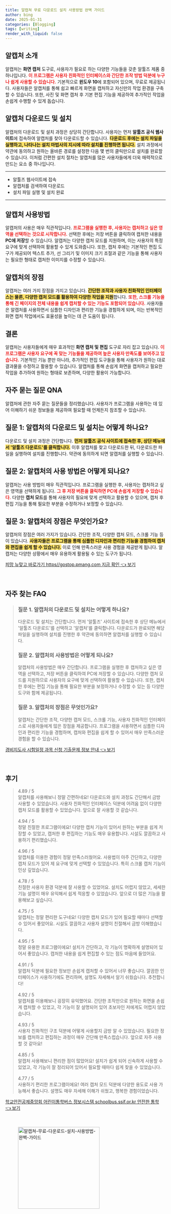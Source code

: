 ```yaml
---
title: 알캡쳐 무료 다운로드 설치 사용방법 완벽 가이드
author: bing
date: 2025-01-31
categories: [Blogging]
tags: [writing]
render_with_liquid: false
---
```



<h2 id='알캡처_소개'>알캡처 소개</h2>

<p>알캡처는 <b>화면 캡처</b> 도구로, 사용자가 필요로 하는 다양한 기능들을 갖춘 알툴즈 제품 중 하나입니다. <b><span style="color: #ee2323;">이 프로그램은 사용자 친화적인 인터페이스와 간단한 조작 방법 덕분에 누구나 쉽게 사용할 수 있습니다.</span></b> 기본적으로 <b>윈도우 10</b>에 포함되어 있으며, 무료로 제공됩니다. 사용자들은 알캡처를 통해 쉽고 빠르게 화면을 캡처하고 자신만의 작업 환경을 구축할 수 있습니다. 또한, 사진 및 화면 캡처 후 기본 편집 기능을 제공하여 추가적인 작업을 손쉽게 수행할 수 있게 돕습니다.</p>

<h2 id='다운로드_및_설치'>알캡처 다운로드 및 설치</h2>

<p>알캡처의 다운로드 및 설치 과정은 상당히 간단합니다. 사용자는 먼저 <b>알툴즈 공식 웹사이트</b>에 접속하여 알캡처를 찾아 다운로드할 수 있습니다. <b><span style="background-color: #ffe066;">다운로드 후에는 설치 파일을 실행하고, 나타나는 설치 마법사의 지시에 따라 설치를 진행하면 됩니다.</span></b> 설치 과정에서 약관에 동의하고 원하는 올바른 경로를 설정한 다음 몇 번의 클릭만으로 설치를 완료할 수 있습니다. 이처럼 간편한 설치 절차는 알캡처를 많은 사용자들에게 더욱 매력적으로 만드는 요소 중 하나입니다.</p>

<hr />

<ul>
    <li>알툴즈 웹사이트에 접속</li>
    <li>알캡처를 검색하여 다운로드</li>
    <li>설치 파일 실행 및 설치 완료</li>
</ul>

<hr />

<h2 id='사용방법'>알캡처 사용방법</h2>

<p>알캡처의 사용은 매우 직관적입니다. <b><span style="color: #ee2323;">프로그램을 실행한 후, 사용자는 캡처하고 싶은 영역을 선택하는 것으로 시작합니다.</span></b> 선택한 후에는 저장 버튼을 클릭하여 캡처한 내용을 <b>PC에 저장</b>할 수 있습니다. 알캡처는 다양한 캡처 모드를 지원하며, 이는 사용자의 특정 요구에 맞게 선택하여 활용할 수 있게 도와줍니다. 또한, 캡처 후에는 기본적인 편집 도구가 제공되어 텍스트 추가, 선 그리기 및 이미지 크기 조절과 같은 기능을 통해 사용자는 필요한 형태로 캡처한 이미지를 수정할 수 있습니다.</p>

<h2 id='알캡처의_장점'>알캡처의 장점</h2>

<p>알캡처는 여러 가지 장점을 가지고 있습니다. <b><span style="background-color: #ffe066;">간단한 조작과 사용자 친화적인 인터페이스는 물론, 다양한 캡처 모드를 활용하여 다양한 작업을 지원</span></b>합니다. <b><span style="color: #ee2323;">또한, 스크롤 기능을 통해 긴 페이지의 전체 내용을 쉽게 캡처할 수 있는 기능도 포함되어 있습니다.</span></b> 사용자들은 알캡처를 사용하면서 심플한 디자인과 편리한 기능을 경험하게 되며, 이는 반복적인 화면 캡처 작업에서도 효율성을 높이는 데 큰 도움이 됩니다.</p>

<h2 id='결론'>결론</h2>

<p>알캡처는 사용자들에게 매우 효과적인 <b>화면 캡처 및 편집</b> 도구로 자리 잡고 있습니다. <b><span style="color: #ee2323;">이 프로그램은 사용자 요구에 꼭 맞는 기능들을 제공하여 높은 사용자 만족도를 보여주고 있습니다.</span></b> 기본적인 기능 뿐만 아니라, 추가적인 편집 도구들을 통해 사용자가 원하는 대로 결과물을 수정하고 활용할 수 있습니다. 알캡처를 통해 손쉽게 화면을 캡처하고 필요한 작업을 추가하여 원하는 형태로 보존하며, 다양한 활용이 가능합니다.</p>

<h2 id='자주_묻는_질문'>자주 묻는 질문 QNA</h2>

<p>알캡처에 관한 자주 묻는 질문들을 정리했습니다. 사용자가 프로그램을 사용하는 데 있어 이해하기 쉬운 정보들을 제공하여 필요할 때 언제든지 참조할 수 있습니다.</p>

<h2 id='질문_1'>질문 1: 알캡처의 다운로드 및 설치는 어떻게 하나요?</h2>

<p>다운로드 및 설치 과정은 간단합니다. <b><span style="background-color: #ffe066;">먼저 알툴즈 공식 사이트에 접속한 후, 상단 메뉴에서 '알툴즈 다운로드'를 클릭합니다.</span></b> 이후 알캡처를 찾고 다운로드한 뒤, 다운로드한 파일을 실행하여 설치를 진행합니다. 약관에 동의하게 되면 알캡처를 실행할 수 있습니다.</p>

<h2 id='질문_2'>질문 2: 알캡처의 사용 방법은 어떻게 되나요?</h2>

<p>알캡처는 사용 방법이 매우 직관적입니다. 프로그램을 실행한 후, 사용자는 캡처하고 싶은 영역을 선택하게 됩니다. <b><span style="color: #ee2323;">그 후 저장 버튼을 클릭하면 PC에 손쉽게 저장할 수 있습니다.</span></b> 다양한 <b>캡처 모드</b>를 통해 사용자의 필요에 맞게 선택하고 활용할 수 있으며, 캡처 후 편집 기능을 통해 필요한 부분을 수정하거나 보정할 수 있습니다.</p>

<h2 id='질문_3'>질문 3: 알캡처의 장점은 무엇인가요?</h2>

<p>알캡처의 장점은 여러 가지가 있습니다. 간단한 조작, 다양한 캡처 모드, 스크롤 기능 등이 있습니다. <b><span style="background-color: #ffe066;">사용자들은 프로그램을 통해 심플한 디자인과 편리한 기능을 경험하여 캡처와 편집을 쉽게 할 수 있습니다.</span></b> 이로 인해 만족스러운 사용 경험을 제공받게 됩니다. 알캡처는 다양한 상황에서 매우 유용하게 활용될 수 있는 도구가 됩니다.</p>


<p><a class="click-button" title="피망 뉴맞고 바로가기 https//gostop.pmang.com 지금 확인" href="https://24nara.github.io/posts/%ED%94%BC%EB%A7%9D-%EB%89%B4%EB%A7%9E%EA%B3%A0-%EB%B0%94%EB%A1%9C%EA%B0%80%EA%B8%B0-httpsgostop.pmang.com-%EC%A7%80%EA%B8%88-%ED%99%95%EC%9D%B8/" rel="dofollow">피망 뉴맞고 바로가기 https//gostop.pmang.com 지금 확인 👈 보기</a></p><br>
<h2 id='자주_찾는_FAQ'>자주 찾는 FAQ</h2>
<div itemscope="" itemtype="https://schema.org/FAQPage"> 
<blockquote> 
<div itemscope="" itemprop="mainEntity" itemtype="https://schema.org/Question"> 
<h3 itemprop="name">질문 1. 알캡처의 다운로드 및 설치는 어떻게 하나요?</h3> 
<div itemscope="" itemprop="acceptedAnswer" itemtype="https://schema.org/Answer"> 
<span itemprop="text"> 
<p>다운로드 및 설치는 간단합니다. 먼저 '알툴즈' 사이트에 접속한 후 상단 메뉴에서 '알툴즈 다운로드'를 선택하고 '알캡처'를 클릭합니다. 다운로드가 완료되면 해당 파일을 실행하여 설치를 진행한 후 약관에 동의하면 알캡처를 실행할 수 있습니다.</p> 
</span> 
</div> 
</div> 

<div itemscope="" itemprop="mainEntity" itemtype="https://schema.org/Question"> 
<h3 itemprop="name">질문 2. 알캡처의 사용방법은 어떻게 되나요?</h3> 
<div itemscope="" itemprop="acceptedAnswer" itemtype="https://schema.org/Answer"> 
<span itemprop="text"> 
<p>알캡처의 사용방법은 매우 간단합니다. 프로그램을 실행한 후 캡처하고 싶은 영역을 선택하고, 저장 버튼을 클릭하여 PC에 저장할 수 있습니다. 다양한 캡처 모드를 지원하므로 사용자의 요구에 맞게 선택하여 활용할 수 있습니다. 또한, 캡처한 후에는 편집 기능을 통해 필요한 부분을 보정하거나 수정할 수 있는 등 다양한 도구와 함께 제공됩니다.</p> 
</span> 
</div> 
</div> 

<div itemscope="" itemprop="mainEntity" itemtype="https://schema.org/Question"> 
<h3 itemprop="name">질문 3. 알캡처의 장점은 무엇인가요?</h3> 
<div itemscope="" itemprop="acceptedAnswer" itemtype="https://schema.org/Answer"> 
<span itemprop="text"> 
<p>알캡처는 간단한 조작, 다양한 캡처 모드, 스크롤 기능, 사용자 친화적인 인터페이스로 사용자들에게 많은 장점을 제공합니다. 프로그램을 사용하면서 심플한 디자인과 편리한 기능을 경험하며, 캡처와 편집을 쉽게 할 수 있어서 매우 만족스러운 경험을 할 수 있습니다.</p> 
</span> 
</div> 
</div> 
</blockquote> 
</div>
<p><a class="click-button" title="경비지도사 시험일정 과목 신청 기출문제 정보 안내" href="https://24nara.github.io/posts/%EA%B2%BD%EB%B9%84%EC%A7%80%EB%8F%84%EC%82%AC-%EC%8B%9C%ED%97%98%EC%9D%BC%EC%A0%95-%EA%B3%BC%EB%AA%A9-%EC%8B%A0%EC%B2%AD-%EA%B8%B0%EC%B6%9C%EB%AC%B8%EC%A0%9C-%EC%A0%95%EB%B3%B4-%EC%95%88%EB%82%B4/" rel="dofollow">경비지도사 시험일정 과목 신청 기출문제 정보 안내 👈 보기</a></p><br>
<h2 id='후기'>후기</h2>
<div itemscope itemtype="https://schema.org/Product">
  <blockquote>
  <div itemprop="review" itemscope itemtype="https://schema.org/Review">
      <div itemprop="reviewRating" itemscope itemtype="https://schema.org/Rating"> <span itemprop="ratingValue">4.89</span> / <span itemprop="bestRating">5</span> </div>
      <span itemprop="reviewBody">알캡처를 사용해보니 정말 간편하네요! 다운로드와 설치 과정도 간단해서 금방 사용할 수 있었습니다. 사용자 친화적인 인터페이스 덕분에 어려움 없이 다양한 캡처 모드를 활용할 수 있었습니다. 앞으로 잘 사용할 것 같습니다.</span>
  </div>
  <br>
  <div itemprop="review" itemscope itemtype="https://schema.org/Review">
      <div itemprop="reviewRating" itemscope itemtype="https://schema.org/Rating"> <span itemprop="ratingValue">4.94</span> / <span itemprop="bestRating">5</span> </div>
      <span itemprop="reviewBody">정말 친절한 프로그램이에요! 다양한 캡처 기능이 있어서 원하는 부분을 쉽게 저장할 수 있었고, 캡처한 후 편집하는 기능도 매우 유용합니다. 시설도 깔끔하고 사용하기 편리했습니다.</span>
  </div>
  <br>
  <div itemprop="review" itemscope itemtype="https://schema.org/Review">
      <div itemprop="reviewRating" itemscope itemtype="https://schema.org/Rating"> <span itemprop="ratingValue">4.96</span> / <span itemprop="bestRating">5</span> </div>
      <span itemprop="reviewBody">알캡처를 이용한 경험이 정말 만족스러웠어요. 사용법이 아주 간단하고, 다양한 캡처 모드가 있어 제 요구에 맞게 선택할 수 있었습니다. 특히 스크롤 캡처 기능이 인상 깊었습니다.</span>
  </div>
  <br>
  <div itemprop="review" itemscope itemtype="https://schema.org/Review">
      <div itemprop="reviewRating" itemscope itemtype="https://schema.org/Rating"> <span itemprop="ratingValue">4.78</span> / <span itemprop="bestRating">5</span> </div>
      <span itemprop="reviewBody">친절한 사용자 환경 덕분에 잘 사용할 수 있었어요. 설치도 어렵지 않았고, 세세한 기능 설명이 매우 유익해서 쉽게 적응할 수 있었습니다. 앞으로 더 많은 기능을 활용해보고 싶습니다.</span>
  </div>
  <br>
  <div itemprop="review" itemscope itemtype="https://schema.org/Review">
      <div itemprop="reviewRating" itemscope itemtype="https://schema.org/Rating"> <span itemprop="ratingValue">4.75</span> / <span itemprop="bestRating">5</span> </div>
      <span itemprop="reviewBody">알캡처는 정말 편리한 도구네요! 다양한 캡처 모드가 있어 필요할 때마다 선택할 수 있어서 좋았어요. 시설도 깔끔하고 사용자 설명이 친절해서 금방 이해했습니다.</span>
  </div>
  <br>
  <div itemprop="review" itemscope itemtype="https://schema.org/Review">
      <div itemprop="reviewRating" itemscope itemtype="https://schema.org/Rating"> <span itemprop="ratingValue">4.95</span> / <span itemprop="bestRating">5</span> </div>
      <span itemprop="reviewBody">정말 유용한 프로그램이에요! 설치가 간단하고, 각 기능이 명확하게 설명되어 있어서 좋았습니다. 캡처한 내용을 쉽게 편집할 수 있는 점도 마음에 들었어요.</span>
  </div>
  <br>
  <div itemprop="review" itemscope itemtype="https://schema.org/Review">
      <div itemprop="reviewRating" itemscope itemtype="https://schema.org/Rating"> <span itemprop="ratingValue">4.91</span> / <span itemprop="bestRating">5</span> </div>
      <span itemprop="reviewBody">알캡처 덕분에 필요한 정보만 손쉽게 캡처할 수 있어서 너무 좋습니다. 깔끔한 인터페이스가 사용하기에도 편리하며, 설명도 자세해서 알기 쉬웠습니다. 추천합니다!</span>
  </div>
  <br>
  <div itemprop="review" itemscope itemtype="https://schema.org/Review">
      <div itemprop="reviewRating" itemscope itemtype="https://schema.org/Rating"> <span itemprop="ratingValue">4.92</span> / <span itemprop="bestRating">5</span> </div>
      <span itemprop="reviewBody">알캡처를 이용해보니 굉장히 유익했어요. 간단한 조작만으로 원하는 화면을 손쉽게 캡처할 수 있었고, 각 기능이 잘 설명되어 있어 초보자인 저에게도 어렵지 않았습니다.</span>
  </div>
  <br>
  <div itemprop="review" itemscope itemtype="https://schema.org/Review">
      <div itemprop="reviewRating" itemscope itemtype="https://schema.org/Rating"> <span itemprop="ratingValue">4.93</span> / <span itemprop="bestRating">5</span> </div>
      <span itemprop="reviewBody">사용자 친화적인 구조 덕분에 어떻게 사용할지 금방 알 수 있었습니다. 필요한 정보를 캡처하고 편집하는 과정이 매우 간단해 만족스럽습니다. 앞으로 자주 사용할 것 같아요!</span>
  </div>
  <br>
  <div itemprop="review" itemscope itemtype="https://schema.org/Review">
      <div itemprop="reviewRating" itemscope itemtype="https://schema.org/Rating"> <span itemprop="ratingValue">4.85</span> / <span itemprop="bestRating">5</span> </div>
      <span itemprop="reviewBody">알캡처 사용해보니 편리한 점이 많았어요! 설치가 쉽게 되어 신속하게 사용할 수 있었고, 각 기능이 잘 정리되어 있어서 필요할 때마다 쉽게 찾을 수 있었습니다.</span>
  </div>
  <br>
  <div itemprop="review" itemscope itemtype="https://schema.org/Review">
      <div itemprop="reviewRating" itemscope itemtype="https://schema.org/Rating"> <span itemprop="ratingValue">4.77</span> / <span itemprop="bestRating">5</span> </div>
      <span itemprop="reviewBody">사용하기 편리한 프로그램이에요! 여러 캡처 모드 덕분에 다양한 용도로 사용 가능해서 좋습니다. 설명도 매우 자세해 이해가 쉬웠고, 행복한 경험이었습니다.</span>
  </div>
  </blockquote>
</div>
<p><a class="click-button" title="학교안전공제중앙회 어린이통학버스 정보시스템 schoolbus.ssif.or.kr 안전한 통학" href="https://24nara.github.io/posts/%ED%95%99%EA%B5%90%EC%95%88%EC%A0%84%EA%B3%B5%EC%A0%9C%EC%A4%91%EC%95%99%ED%9A%8C-%EC%96%B4%EB%A6%B0%EC%9D%B4%ED%86%B5%ED%95%99%EB%B2%84%EC%8A%A4-%EC%A0%95%EB%B3%B4%EC%8B%9C%EC%8A%A4%ED%85%9C-schoolbus.ssif.or.kr-%EC%95%88%EC%A0%84%ED%95%9C-%ED%86%B5%ED%95%99/" rel="dofollow">학교안전공제중앙회 어린이통학버스 정보시스템 schoolbus.ssif.or.kr 안전한 통학 👈 보기</a></p><br>
<figure class="image"><img src="https://24nara.github.io/assets/img/thumbnail/알캡쳐-무료-다운로드-설치-사용방법-완벽-가이드.webp" alt="알캡쳐-무료-다운로드-설치-사용방법-완벽-가이드" width="256" height="256"></figure>